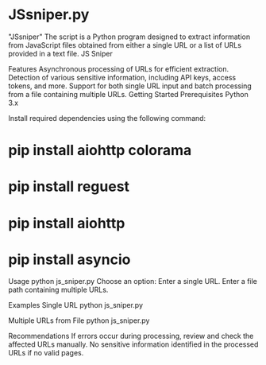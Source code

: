 # JSsniper.py
"JSsniper" The script is a Python program designed to extract information from JavaScript files obtained from either a single URL or a list of URLs provided in a text file.
JS Sniper

Features
Asynchronous processing of URLs for efficient extraction.
Detection of various sensitive information, including API keys, access tokens, and more.
Support for both single URL input and batch processing from a file containing multiple URLs.
Getting Started
Prerequisites
Python 3.x

Install required dependencies using the following command:
# pip install aiohttp colorama
# pip install reguest
# pip install aiohttp
# pip install asyncio

Usage
python js_sniper.py
Choose an option:
Enter a single URL.
Enter a file path containing multiple URLs.

Examples
Single URL
python js_sniper.py

Multiple URLs from File
python js_sniper.py

Recommendations
If errors occur during processing, review and check the affected URLs manually.
No sensitive information identified in the processed URLs if no valid pages.
